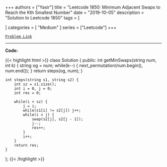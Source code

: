 
+++
authors = ["Yasir"]
title = "Leetcode 1850: Minimum Adjacent Swaps to Reach the Kth Smallest Number"
date = "2019-10-05"
description = "Solution to Leetcode 1850"
tags = [
    
]
categories = [
    "Medium"
]
series = ["Leetcode"]
+++



[`Problem Link`](https://leetcode.com/problems/minimum-adjacent-swaps-to-reach-the-kth-smallest-number/description/)

---

**Code:**

{{< highlight html >}}
class Solution {
public:
    int getMinSwaps(string num, int k) {
        string og = num;
        while(k--) {
            next_permutation(num.begin(), num.end());
        }
        return steps(og, num);
    }

    int steps(string s1, string s2) {
        int sz = s1.size();
        int i = 0, j = 0;
        int res = 0;

        while(i < sz) {
            j = i;
            while(s1[i] != s2[j]) j++;
            while(i < j) {
                swap(s2[j], s2[j - 1]);
                j--;
                res++;
            }
            i++;
        }
        return res;
    }
};
{{< /highlight >}}

